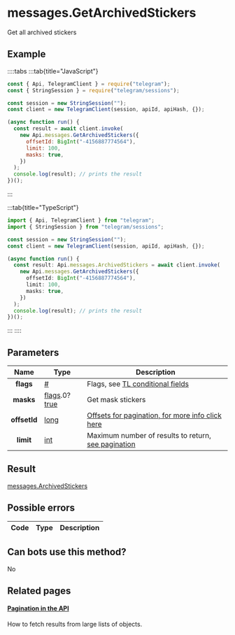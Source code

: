 # messages.GetArchivedStickers

Get all archived stickers

## Example

::::tabs
:::tab{title="JavaScript"}

```js
const { Api, TelegramClient } = require("telegram");
const { StringSession } = require("telegram/sessions");

const session = new StringSession("");
const client = new TelegramClient(session, apiId, apiHash, {});

(async function run() {
  const result = await client.invoke(
    new Api.messages.GetArchivedStickers({
      offsetId: BigInt("-4156887774564"),
      limit: 100,
      masks: true,
    })
  );
  console.log(result); // prints the result
})();
```

:::

:::tab{title="TypeScript"}

```ts
import { Api, TelegramClient } from "telegram";
import { StringSession } from "telegram/sessions";

const session = new StringSession("");
const client = new TelegramClient(session, apiId, apiHash, {});

(async function run() {
  const result: Api.messages.ArchivedStickers = await client.invoke(
    new Api.messages.GetArchivedStickers({
      offsetId: BigInt("-4156887774564"),
      limit: 100,
      masks: true,
    })
  );
  console.log(result); // prints the result
})();
```

:::
::::

## Parameters

|     Name     | Type                                                                                                                              | Description                                                                                             |
| :----------: | --------------------------------------------------------------------------------------------------------------------------------- | ------------------------------------------------------------------------------------------------------- |
|  **flags**   | [#](https://core.telegram.org/type/%23)                                                                                           | Flags, see [TL conditional fields](https://core.telegram.org/mtproto/TL-combinators#conditional-fields) |
|  **masks**   | [flags](https://core.telegram.org/mtproto/TL-combinators#conditional-fields).0?[true](https://core.telegram.org/constructor/true) | Get mask stickers                                                                                       |
| **offsetId** | [long](https://core.telegram.org/type/long)                                                                                       | [Offsets for pagination, for more info click here](https://core.telegram.org/api/offsets)               |
|  **limit**   | [int](https://core.telegram.org/type/int)                                                                                         | Maximum number of results to return, [see pagination](https://core.telegram.org/api/offsets)            |

## Result

[messages.ArchivedStickers](https://core.telegram.org/type/messages.ArchivedStickers)

## Possible errors

| Code | Type | Description |
| :--: | ---- | ----------- |

## Can bots use this method?

No

## Related pages

#### [Pagination in the API](https://core.telegram.org/api/offsets)

How to fetch results from large lists of objects.
